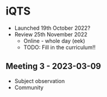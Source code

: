 iQTS
====


* Launched 19th October 2022?
* Review 25th November 2022
    * Online - whole day (eek)
    * TODO: Fill in the curriculum!!

Meeting 3 - 2023-03-09
---------

* Subject observation
* Community